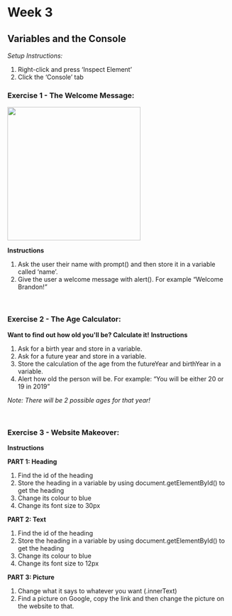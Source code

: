 # Week 3

## Variables and the Console

_Setup Instructions:_
1. Right-click and press ‘Inspect Element’
2. Click the ‘Console’ tab

### Exercise 1 - The Welcome Message: 
<img src = "https://live.staticflickr.com/916/40672633195_d88592638a_b.jpg" style="width:300px; height: 300px;" id="picture">

**Instructions**
1. Ask the user their name with prompt() and then store it in a variable called ‘name’. 
2. Give the user a welcome message with alert(). For example “Welcome Brandon!”

<p>&nbsp;</p>

### Exercise 2 - The Age Calculator: 
**Want to find out how old you'll be? Calculate it!**
**Instructions**
1. Ask for a birth year and store in a variable.
2. Ask for a future year and store in a variable.
3. Store the calculation of the age from the futureYear and birthYear in a variable.
4. Alert how old the person will be. For example: “You will be either 20 or 19 in 2019”

_Note: There will be 2 possible ages for that year!_

<p>&nbsp;</p>

### Exercise 3 - Website Makeover: 

**Instructions**

**PART 1: Heading**
1. Find the id of the heading 
2. Store the heading in a variable by using document.getElementById() to get the heading
3. Change its colour to blue
4. Change its font size to 30px 


**PART 2: Text**
1. Find the id of the heading 
2. Store the heading in a variable by using document.getElementById() to get the heading
3. Change its colour to blue
4. Change its font size to 12px 

**PART 3: Picture**
1. Change what it says to whatever you want (.innerText) 
2. Find a picture on Google, copy the link and then change the picture on the website to that. 
